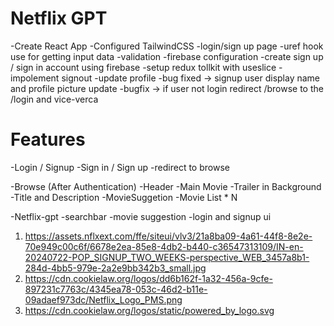 # Netflix GPT

-Create React App
-Configured TailwindCSS
-login/sign up page
-uref hook use for getting input data
-validation
-firebase configuration
-create sign up / sign in account using firebase
-setup redux tollkit with useslice
-impolement signout 
-update profile
-bug fixed -> signup user display name and profile picture update
-bugfix -> if user not login redirect /browse to the /login and vice-verca




# Features

-Login / Signup
-Sign in / Sign up
-redirect to browse

-Browse (After Authentication)
-Header
-Main Movie
-Trailer in Background
-Title and Description
-MovieSuggetion
-Movie List \* N

-Netflix-gpt
-searchbar
-movie suggestion
-login and signup ui

1. https://assets.nflxext.com/ffe/siteui/vlv3/21a8ba09-4a61-44f8-8e2e-70e949c00c6f/6678e2ea-85e8-4db2-b440-c36547313109/IN-en-20240722-POP_SIGNUP_TWO_WEEKS-perspective_WEB_3457a8b1-284d-4bb5-979e-2a2e9bb342b3_small.jpg
2. https://cdn.cookielaw.org/logos/dd6b162f-1a32-456a-9cfe-897231c7763c/4345ea78-053c-46d2-b11e-09adaef973dc/Netflix_Logo_PMS.png
3. https://cdn.cookielaw.org/logos/static/powered_by_logo.svg
